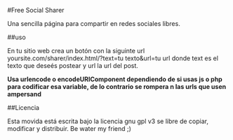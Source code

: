 #Free Social Sharer

Una sencilla página para compartir en redes sociales libres.

##uso

En tu sitio web crea un botón con la siguinte url yoursite.com/sharer/index.html/?text=tu texto&url=tu url donde text es el texto que deseés postear y url la url del post.

**Usa urlencode o encodeURIComponent dependiendo de si usas js o php para codificar esa variable, de lo contrario se rompera n las urls que usen ampersand**

##Licencia

Esta movida está escrita bajo la licencia gnu gpl v3 se libre de copiar, modificar y distribuir. Be water my friend ;)
